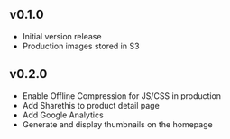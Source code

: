 ## v0.1.0

* Initial version release
* Production images stored in S3

## v0.2.0

* Enable Offline Compression for JS/CSS in production
* Add Sharethis to product detail page
* Add Google Analytics
* Generate and display thumbnails on the homepage
